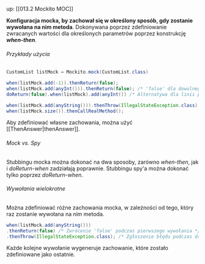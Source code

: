 up: [[013.2 Mockito MOC]]

**Konfiguracja mocka, by zachował się w określony sposób, gdy zostanie wywołana na nim metoda**. Dokonywana poprzez zdefiniowanie zwracanych wartości dla określonych parametrów poprzez konstrukcję ***when-then***.

###### Przykłady użycia
```java
CustomList listMock = Mockito.mock(CustomList.class)

when(listMock.add(-1)).thenReturn(false);
when(listMock.add(anyInt())).thenReturn(false); /* 'false' dla dowolnego parametru. */
doReturn(false).when(listMock).add(anyInt()) /* Alternatywa dla linii powyżej. */

when(listMock.add(anyString())).thenThrow(IllegalStateException.class);
when(listMock.size()).thenCallRealMethod();
```
Aby zdefiniować własne zachowania, można użyć [[ThenAnswer|thenAnswer]].

###### Mock vs. Spy
Stubbingu mocka można dokonać na dwa sposoby, zarówno _when-then_, jak i _doReturn-when_ zadziałają poprawnie.
Stubbingu spy'a można dokonać tylko poprzez _doReturn-when_.

###### Wywołania wielokrotne
Można zdefiniować różne zachowania mocka, w zależności od tego, który raz zostanie wywołana na nim metoda.
```java
when(listMock.add(anyString())) 
.thenReturn(false) /* Zwrócenie 'false' podczas pierwszego wywołania */
.thenThrow(IllegalStateException.class); /* Zgłoszenie błędu podczas drugiego */
```
Każde kolejne wywołanie wygeneruje zachowanie, które zostało zdefiniowane jako ostatnie.